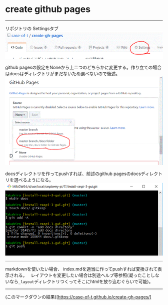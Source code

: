 # create github pages

---

リポジトリの Settingsタブ  
![image1](imgs/ghpages-1.gif)  

github pagesの設定をNoneから上二つのどちらかに変更する。作り立ての場合はdocsはディレクトリがまだないため選べないので後述。
![image2](imgs/ghpages-2.gif)

docsディレクトリを作ってpushすれば、前述のgithub pagesのdocsディレクトリを選べるようになる。
![image3](imgs/ghpages-3.gif)

---

markdownを使いたい場合、 index.mdを適当に作ってpushすれば変換されて表示される。  
レイアウトを変更したい場合は別途ヘルプ等参照(凝ったことしないなら`_layout`ディレクトリつくってそこにhtmlを放り込むぐらいで可能)。

---

(このマークダウンの結果)[https://case-of-t.github.io/create-gh-pages/]
